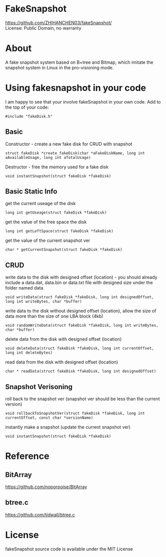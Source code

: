 **FakeSnapshot**
==================

https://github.com/ZHIHANCHEN03/fakeSnapshot/  
License: Public Domain, no warranty

About
==================

A fake snapshot system based on B+tree and Bitmap, which imitate the snapshot system in Linux in the pro-visioning mode.

Using fakesnapshot in your code
==================

I am happy to see that your involve fakeSnapshot in your own code. Add to the top of your code:

    #include "fakeDisk.h"

Basic
-----

Constructor - create a new fake disk for CRUD with snapshot

    struct fakeDisk *create_fakeDisk(char *aFakeDiskName, long int aAvailableUsage, long int aTotalUsage)

Destructor - free the memory used for a fake disk

    void instantSnapshot(struct fakeDisk *fakeDisk)

Basic Static Info
-----------------

get the current useage of the disk

    long int getUseage(struct fakeDisk *fakeDisk)

get the value of the free space the disk

    long int getLeftSpace(struct fakeDisk *fakeDisk)

get the value of the current snapshot ver

    char * getCurrentSnapshot(struct fakeDisk *fakeDisk)

CRUD
----

write data to the disk with designed offset (location) - you should already include a data.dat, data.bin or data.txt file with designed size under the folder named data 

    void writeData(struct fakeDisk *fakeDisk, long int designedOffset, long int writeBytes, char *buffer)

write data to the disk without designed offset (location), allow the size of data more than the size of one LBA block (4kb)

    void randomWriteData(struct fakeDisk *fakeDisk, long int writeBytes, char *buffer)

delete data from the disk with designed offset (location)

    void deleteData(struct fakeDisk *fakeDisk, long int currentOffset, long int deleteBytes)

read data from the disk with designed offset (location)

    char * readData(struct fakeDisk *fakeDisk, long int designedOffset)

Snapshot Verisoning
-------------------

roll back to the snapshot ver (snapshot ver should be less than the current version)

    void rollbackToSnapshotVer(struct fakeDisk *fakeDisk, long int currentOffset, const char *versionName)

instantly make a snapshot (update the current snapshot ver)

    void instantSnapshot(struct fakeDisk *fakeDisk)

Reference
=========

BitArray
--------
https://github.com/noporpoise/BitArray

btree.c
-------
https://github.com/tidwall/btree.c

License
=======

fakeSnapshot source code is available under the MIT License

